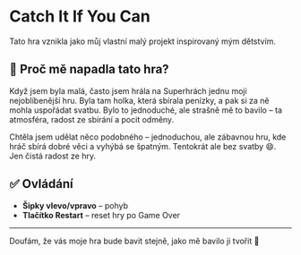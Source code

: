 # Catch It If You Can

Tato hra vznikla jako můj vlastní malý projekt inspirovaný mým dětstvím.

## 📜 Proč mě napadla tato hra?

Když jsem byla malá, často jsem hrála na Superhrách jednu moji nejoblíbenější hru. Byla tam holka, která sbírala penízky, a pak si za ně mohla uspořádat svatbu. Bylo to jednoduché, ale strašně mě to bavilo – ta atmosféra, radost ze sbírání a pocit odměny.

Chtěla jsem udělat něco podobného – jednoduchou, ale zábavnou hru, kde hráč sbírá dobré věci a vyhýbá se špatným. Tentokrát ale bez svatby 😄. Jen čistá radost ze hry.


## ✅ Ovládání

- **Šipky vlevo/vpravo** – pohyb
- **Tlačítko Restart** – reset hry po Game Over

---

Doufám, že vás moje hra bude bavit stejně, jako mě bavilo ji tvořit 💛
